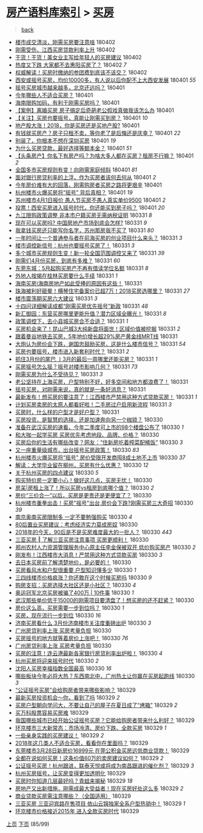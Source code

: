 [房产语料库索引](../../README.md)  > [买房](买房.md)
====
> [back](../README.md)

- [楼市成交清淡，刚需买房要注意啥](http://jkwz.applinzi.com/ittc/7087312063326323729.html#%E6%A5%BC%E5%B8%82%E6%88%90%E4%BA%A4%E6%B8%85%E6%B7%A1%EF%BC%8C%E5%88%9A%E9%9C%80%E4%B9%B0%E6%88%BF%E8%A6%81%E6%B3%A8%E6%84%8F%E5%95%A5) 180402  
- [刚需受伤，江西买房贷款利率上升](http://jkwz.applinzi.com/ittc/7087304652658050058.html#%E5%88%9A%E9%9C%80%E5%8F%97%E4%BC%A4%EF%BC%8C%E6%B1%9F%E8%A5%BF%E4%B9%B0%E6%88%BF%E8%B4%B7%E6%AC%BE%E5%88%A9%E7%8E%87%E4%B8%8A%E5%8D%87) 180402  
- [干货！干货！美女业主写给年轻人的买房建议](http://jkwz.applinzi.com/ittc/7087300442365363210.html#%E5%B9%B2%E8%B4%A7%EF%BC%81%E5%B9%B2%E8%B4%A7%EF%BC%81%E7%BE%8E%E5%A5%B3%E4%B8%9A%E4%B8%BB%E5%86%99%E7%BB%99%E5%B9%B4%E8%BD%BB%E4%BA%BA%E7%9A%84%E4%B9%B0%E6%88%BF%E5%BB%BA%E8%AE%AE) 180402  
- [热度又下跌 大家都不去惠阳买房了？](http://jkwz.applinzi.com/ittc/7087277488961225738.html#%E7%83%AD%E5%BA%A6%E5%8F%88%E4%B8%8B%E8%B7%8C+%E5%A4%A7%E5%AE%B6%E9%83%BD%E4%B8%8D%E5%8E%BB%E6%83%A0%E9%98%B3%E4%B9%B0%E6%88%BF%E4%BA%86%EF%BC%9F) 180402 *7* 
- [权威解读！买房时缴纳的参团费到底该不该交？](http://jkwz.applinzi.com/ittc/7087203778975761419.html#%E6%9D%83%E5%A8%81%E8%A7%A3%E8%AF%BB%EF%BC%81%E4%B9%B0%E6%88%BF%E6%97%B6%E7%BC%B4%E7%BA%B3%E7%9A%84%E5%8F%82%E5%9B%A2%E8%B4%B9%E5%88%B0%E5%BA%95%E8%AF%A5%E4%B8%8D%E8%AF%A5%E4%BA%A4%EF%BC%9F) 180402  
- [西安或摇号买房，均价10000多，有人说以后你配不上大西安发展](http://jkwz.applinzi.com/ittc/7087160601073943568.html#%E8%A5%BF%E5%AE%89%E6%88%96%E6%91%87%E5%8F%B7%E4%B9%B0%E6%88%BF%EF%BC%8C%E5%9D%87%E4%BB%B710000%E5%A4%9A%EF%BC%8C%E6%9C%89%E4%BA%BA%E8%AF%B4%E4%BB%A5%E5%90%8E%E4%BD%A0%E9%85%8D%E4%B8%8D%E4%B8%8A%E5%A4%A7%E8%A5%BF%E5%AE%89%E5%8F%91%E5%B1%95) 180401 *55* 
- [摇号买房城市越来越多，北京还远吗？](http://jkwz.applinzi.com/ittc/7087146134919447559.html#%E6%91%87%E5%8F%B7%E4%B9%B0%E6%88%BF%E5%9F%8E%E5%B8%82%E8%B6%8A%E6%9D%A5%E8%B6%8A%E5%A4%9A%EF%BC%8C%E5%8C%97%E4%BA%AC%E8%BF%98%E8%BF%9C%E5%90%97%EF%BC%9F) 180401  
- [今年哪些人不适合买房？](http://jkwz.applinzi.com/ittc/7087109719137453073.html#%E4%BB%8A%E5%B9%B4%E5%93%AA%E4%BA%9B%E4%BA%BA%E4%B8%8D%E9%80%82%E5%90%88%E4%B9%B0%E6%88%BF%EF%BC%9F) 180401  
- [海南限购加码，有利于刚需买房吗？](http://jkwz.applinzi.com/ittc/7087054880135185418.html#%E6%B5%B7%E5%8D%97%E9%99%90%E8%B4%AD%E5%8A%A0%E7%A0%81%EF%BC%8C%E6%9C%89%E5%88%A9%E4%BA%8E%E5%88%9A%E9%9C%80%E4%B9%B0%E6%88%BF%E5%90%97%EF%BC%9F) 180401  
- [【案例】离婚买房 房子搞定后奇葩老公假戏真做我该怎么办](http://jkwz.applinzi.com/ittc/7087088783340340235.html#%E3%80%90%E6%A1%88%E4%BE%8B%E3%80%91%E7%A6%BB%E5%A9%9A%E4%B9%B0%E6%88%BF+%E6%88%BF%E5%AD%90%E6%90%9E%E5%AE%9A%E5%90%8E%E5%A5%87%E8%91%A9%E8%80%81%E5%85%AC%E5%81%87%E6%88%8F%E7%9C%9F%E5%81%9A%E6%88%91%E8%AF%A5%E6%80%8E%E4%B9%88%E5%8A%9E) 180401  
- [【关注】买房也要摇号，真能让刚需买到房？](http://jkwz.applinzi.com/ittc/7087088599109731339.html#%E3%80%90%E5%85%B3%E6%B3%A8%E3%80%91%E4%B9%B0%E6%88%BF%E4%B9%9F%E8%A6%81%E6%91%87%E5%8F%B7%EF%BC%8C%E7%9C%9F%E8%83%BD%E8%AE%A9%E5%88%9A%E9%9C%80%E4%B9%B0%E5%88%B0%E6%88%BF%EF%BC%9F) 180401 *10* 
- [地产股大涨！2018，你是买房还是买地产股?](http://jkwz.applinzi.com/ittc/7087067886252459025.html#%E5%9C%B0%E4%BA%A7%E8%82%A1%E5%A4%A7%E6%B6%A8%EF%BC%812018%EF%BC%8C%E4%BD%A0%E6%98%AF%E4%B9%B0%E6%88%BF%E8%BF%98%E6%98%AF%E4%B9%B0%E5%9C%B0%E4%BA%A7%E8%82%A1%3F) 180401  
- [有钱就买房产？房子只租不卖，等你老了是后悔还是庆幸？](http://jkwz.applinzi.com/ittc/7087060154929644551.html#%E6%9C%89%E9%92%B1%E5%B0%B1%E4%B9%B0%E6%88%BF%E4%BA%A7%EF%BC%9F%E6%88%BF%E5%AD%90%E5%8F%AA%E7%A7%9F%E4%B8%8D%E5%8D%96%EF%BC%8C%E7%AD%89%E4%BD%A0%E8%80%81%E4%BA%86%E6%98%AF%E5%90%8E%E6%82%94%E8%BF%98%E6%98%AF%E5%BA%86%E5%B9%B8%EF%BC%9F) 180401 *22* 
- [别装了，你根本不想在深圳买房](http://jkwz.applinzi.com/ittc/7087039205983388688.html#%E5%88%AB%E8%A3%85%E4%BA%86%EF%BC%8C%E4%BD%A0%E6%A0%B9%E6%9C%AC%E4%B8%8D%E6%83%B3%E5%9C%A8%E6%B7%B1%E5%9C%B3%E4%B9%B0%E6%88%BF) 180401 *19* 
- [为什么买房贷款，最好选择等额本金？](http://jkwz.applinzi.com/ittc/7086787135917261830.html#%E4%B8%BA%E4%BB%80%E4%B9%88%E4%B9%B0%E6%88%BF%E8%B4%B7%E6%AC%BE%EF%BC%8C%E6%9C%80%E5%A5%BD%E9%80%89%E6%8B%A9%E7%AD%89%E9%A2%9D%E6%9C%AC%E9%87%91%EF%BC%9F) 180401 *51* 
- [【头条房产】你名下有房产吗？为啥大多人都在买房？租房不行嘛？](http://jkwz.applinzi.com/ittc/7086970445444416518.html#%E3%80%90%E5%A4%B4%E6%9D%A1%E6%88%BF%E4%BA%A7%E3%80%91%E4%BD%A0%E5%90%8D%E4%B8%8B%E6%9C%89%E6%88%BF%E4%BA%A7%E5%90%97%EF%BC%9F%E4%B8%BA%E5%95%A5%E5%A4%A7%E5%A4%9A%E4%BA%BA%E9%83%BD%E5%9C%A8%E4%B9%B0%E6%88%BF%EF%BC%9F%E7%A7%9F%E6%88%BF%E4%B8%8D%E8%A1%8C%E5%98%9B%EF%BC%9F) 180401 *2* 
- [全国多市买房规则有变！向刚需家庭倾斜](http://jkwz.applinzi.com/ittc/7086936220716499984.html#%E5%85%A8%E5%9B%BD%E5%A4%9A%E5%B8%82%E4%B9%B0%E6%88%BF%E8%A7%84%E5%88%99%E6%9C%89%E5%8F%98%EF%BC%81%E5%90%91%E5%88%9A%E9%9C%80%E5%AE%B6%E5%BA%AD%E5%80%BE%E6%96%9C) 180401 *81* 
- [面对银行房贷利率的上浮，作为买房者该何去何从](http://jkwz.applinzi.com/ittc/7086772400706552843.html#%E9%9D%A2%E5%AF%B9%E9%93%B6%E8%A1%8C%E6%88%BF%E8%B4%B7%E5%88%A9%E7%8E%87%E7%9A%84%E4%B8%8A%E6%B5%AE%EF%BC%8C%E4%BD%9C%E4%B8%BA%E4%B9%B0%E6%88%BF%E8%80%85%E8%AF%A5%E4%BD%95%E5%8E%BB%E4%BD%95%E4%BB%8E) 180401 *2* 
- [今年房价难有大的回落，刚需购房者买房之路将更艰辛](http://jkwz.applinzi.com/ittc/7086743975748961286.html#%E4%BB%8A%E5%B9%B4%E6%88%BF%E4%BB%B7%E9%9A%BE%E6%9C%89%E5%A4%A7%E7%9A%84%E5%9B%9E%E8%90%BD%EF%BC%8C%E5%88%9A%E9%9C%80%E8%B4%AD%E6%88%BF%E8%80%85%E4%B9%B0%E6%88%BF%E4%B9%8B%E8%B7%AF%E5%B0%86%E6%9B%B4%E8%89%B0%E8%BE%9B) 180401  
- [杭州楼市火爆买房将“摇号” 背后真相？](http://jkwz.applinzi.com/ittc/7086901410996421648.html#%E6%9D%AD%E5%B7%9E%E6%A5%BC%E5%B8%82%E7%81%AB%E7%88%86%E4%B9%B0%E6%88%BF%E5%B0%86%E2%80%9C%E6%91%87%E5%8F%B7%E2%80%9D+%E8%83%8C%E5%90%8E%E7%9C%9F%E7%9B%B8%EF%BC%9F) 180401 *19* 
- [苏州楼市4月1日报价 愚人节买房不愚人真实单价9500](http://jkwz.applinzi.com/ittc/7086900732739716112.html#%E8%8B%8F%E5%B7%9E%E6%A5%BC%E5%B8%824%E6%9C%881%E6%97%A5%E6%8A%A5%E4%BB%B7+%E6%84%9A%E4%BA%BA%E8%8A%82%E4%B9%B0%E6%88%BF%E4%B8%8D%E6%84%9A%E4%BA%BA%E7%9C%9F%E5%AE%9E%E5%8D%95%E4%BB%B79500) 180401 *2* 
- [投票！西安买房进入摇号时代，你还能买到房子吗？](http://jkwz.applinzi.com/ittc/7086813674809590800.html#%E6%8A%95%E7%A5%A8%EF%BC%81%E8%A5%BF%E5%AE%89%E4%B9%B0%E6%88%BF%E8%BF%9B%E5%85%A5%E6%91%87%E5%8F%B7%E6%97%B6%E4%BB%A3%EF%BC%8C%E4%BD%A0%E8%BF%98%E8%83%BD%E4%B9%B0%E5%88%B0%E6%88%BF%E5%AD%90%E5%90%97%EF%BC%9F) 180401 *20* 
- [九江限购政策调整 非本市户籍买房无需纳税证明](http://jkwz.applinzi.com/ittc/7086777206749791238.html#%E4%B9%9D%E6%B1%9F%E9%99%90%E8%B4%AD%E6%94%BF%E7%AD%96%E8%B0%83%E6%95%B4+%E9%9D%9E%E6%9C%AC%E5%B8%82%E6%88%B7%E7%B1%8D%E4%B9%B0%E6%88%BF%E6%97%A0%E9%9C%80%E7%BA%B3%E7%A8%8E%E8%AF%81%E6%98%8E) 180331 *8* 
- [现在可以买房吗? 中国房地产市场到底会怎样?](http://jkwz.applinzi.com/ittc/7086748365092291590.html#%E7%8E%B0%E5%9C%A8%E5%8F%AF%E4%BB%A5%E4%B9%B0%E6%88%BF%E5%90%97%3F+%E4%B8%AD%E5%9B%BD%E6%88%BF%E5%9C%B0%E4%BA%A7%E5%B8%82%E5%9C%BA%E5%88%B0%E5%BA%95%E4%BC%9A%E6%80%8E%E6%A0%B7%3F) 180331 *9* 
- [我拿钱买房还只能写你名字，苏州那房我不买了](http://jkwz.applinzi.com/ittc/7086746913640809478.html#%E6%88%91%E6%8B%BF%E9%92%B1%E4%B9%B0%E6%88%BF%E8%BF%98%E5%8F%AA%E8%83%BD%E5%86%99%E4%BD%A0%E5%90%8D%E5%AD%97%EF%BC%8C%E8%8B%8F%E5%B7%9E%E9%82%A3%E6%88%BF%E6%88%91%E4%B8%8D%E4%B9%B0%E4%BA%86) 180331 *80* 
- [一年时间让一个普通参与者在前海买房的创业项目什么来头？](http://jkwz.applinzi.com/ittc/7086736164595958794.html#%E4%B8%80%E5%B9%B4%E6%97%B6%E9%97%B4%E8%AE%A9%E4%B8%80%E4%B8%AA%E6%99%AE%E9%80%9A%E5%8F%82%E4%B8%8E%E8%80%85%E5%9C%A8%E5%89%8D%E6%B5%B7%E4%B9%B0%E6%88%BF%E7%9A%84%E5%88%9B%E4%B8%9A%E9%A1%B9%E7%9B%AE%E4%BB%80%E4%B9%88%E6%9D%A5%E5%A4%B4%EF%BC%9F) 180331 *3* 
- [楼市调控新信号：杭州也要摇号买房了！](http://jkwz.applinzi.com/ittc/7086702404395615243.html#%E6%A5%BC%E5%B8%82%E8%B0%83%E6%8E%A7%E6%96%B0%E4%BF%A1%E5%8F%B7%EF%BC%9A%E6%9D%AD%E5%B7%9E%E4%B9%9F%E8%A6%81%E6%91%87%E5%8F%B7%E4%B9%B0%E6%88%BF%E4%BA%86%EF%BC%81) 180331 *3* 
- [多个城市买房规则生变！新一轮全国范围调控又来了](http://jkwz.applinzi.com/ittc/7086687971078308874.html#%E5%A4%9A%E4%B8%AA%E5%9F%8E%E5%B8%82%E4%B9%B0%E6%88%BF%E8%A7%84%E5%88%99%E7%94%9F%E5%8F%98%EF%BC%81%E6%96%B0%E4%B8%80%E8%BD%AE%E5%85%A8%E5%9B%BD%E8%8C%83%E5%9B%B4%E8%B0%83%E6%8E%A7%E5%8F%88%E6%9D%A5%E4%BA%86) 180331 *39* 
- [刚需们4月份买房，到底有多难？](http://jkwz.applinzi.com/ittc/7086683786119218183.html#%E5%88%9A%E9%9C%80%E4%BB%AC4%E6%9C%88%E4%BB%BD%E4%B9%B0%E6%88%BF%EF%BC%8C%E5%88%B0%E5%BA%95%E6%9C%89%E5%A4%9A%E9%9A%BE%EF%BC%9F) 180331 *60* 
- [东莞东城：5月起购买房产不再有借读学位名额](http://jkwz.applinzi.com/ittc/7086679103484986375.html#%E4%B8%9C%E8%8E%9E%E4%B8%9C%E5%9F%8E%EF%BC%9A5%E6%9C%88%E8%B5%B7%E8%B4%AD%E4%B9%B0%E6%88%BF%E4%BA%A7%E4%B8%8D%E5%86%8D%E6%9C%89%E5%80%9F%E8%AF%BB%E5%AD%A6%E4%BD%8D%E5%90%8D%E9%A2%9D) 180331 *8* 
- [外地人按揭在桂林买房要什么手续](http://jkwz.applinzi.com/ittc/7086677389432325127.html#%E5%A4%96%E5%9C%B0%E4%BA%BA%E6%8C%89%E6%8F%AD%E5%9C%A8%E6%A1%82%E6%9E%97%E4%B9%B0%E6%88%BF%E8%A6%81%E4%BB%80%E4%B9%88%E6%89%8B%E7%BB%AD) 180331 *1* 
- [海南买房ǀ海南房地产如此受捧的原因有这些！](http://jkwz.applinzi.com/ittc/7086671173918393360.html#%E6%B5%B7%E5%8D%97%E4%B9%B0%E6%88%BF%C7%80%E6%B5%B7%E5%8D%97%E6%88%BF%E5%9C%B0%E4%BA%A7%E5%A6%82%E6%AD%A4%E5%8F%97%E6%8D%A7%E7%9A%84%E5%8E%9F%E5%9B%A0%E6%9C%89%E8%BF%99%E4%BA%9B%EF%BC%81) 180331  
- [珠海被利好砸晕！横琴住宅备案价已超7万！2018买房选哪里？](http://jkwz.applinzi.com/ittc/7086669715080741905.html#%E7%8F%A0%E6%B5%B7%E8%A2%AB%E5%88%A9%E5%A5%BD%E7%A0%B8%E6%99%95%EF%BC%81%E6%A8%AA%E7%90%B4%E4%BD%8F%E5%AE%85%E5%A4%87%E6%A1%88%E4%BB%B7%E5%B7%B2%E8%B6%857%E4%B8%87%EF%BC%812018%E4%B9%B0%E6%88%BF%E9%80%89%E5%93%AA%E9%87%8C%EF%BC%9F) 180331 *27* 
- [楼市震荡期买房六大建议](http://jkwz.applinzi.com/ittc/7086663691795956742.html#%E6%A5%BC%E5%B8%82%E9%9C%87%E8%8D%A1%E6%9C%9F%E4%B9%B0%E6%88%BF%E5%85%AD%E5%A4%A7%E5%BB%BA%E8%AE%AE) 180331 *3* 
- [十四问详细解读成都“刚需买房优先摇号”新政](http://jkwz.applinzi.com/ittc/7086654995388957707.html#%E5%8D%81%E5%9B%9B%E9%97%AE%E8%AF%A6%E7%BB%86%E8%A7%A3%E8%AF%BB%E6%88%90%E9%83%BD%E2%80%9C%E5%88%9A%E9%9C%80%E4%B9%B0%E6%88%BF%E4%BC%98%E5%85%88%E6%91%87%E5%8F%B7%E2%80%9D%E6%96%B0%E6%94%BF) 180331 *48* 
- [新汇御园：东营买房哪里更能升值？潜力区域全曝光！](http://jkwz.applinzi.com/ittc/7086654114526397456.html#%E6%96%B0%E6%B1%87%E5%BE%A1%E5%9B%AD%EF%BC%9A%E4%B8%9C%E8%90%A5%E4%B9%B0%E6%88%BF%E5%93%AA%E9%87%8C%E6%9B%B4%E8%83%BD%E5%8D%87%E5%80%BC%EF%BC%9F%E6%BD%9C%E5%8A%9B%E5%8C%BA%E5%9F%9F%E5%85%A8%E6%9B%9D%E5%85%89%EF%BC%81) 180331 *8* 
- [政策调控下，去小县城买房合不合适？](http://jkwz.applinzi.com/ittc/7086634650640581649.html#%E6%94%BF%E7%AD%96%E8%B0%83%E6%8E%A7%E4%B8%8B%EF%BC%8C%E5%8E%BB%E5%B0%8F%E5%8E%BF%E5%9F%8E%E4%B9%B0%E6%88%BF%E5%90%88%E4%B8%8D%E5%90%88%E9%80%82%EF%BC%9F) 180331 *1* 
- [买房机会来了！昆山巴城3大纯新盘将面世！区域价值被挖掘](http://jkwz.applinzi.com/ittc/7086630334634656784.html#%E4%B9%B0%E6%88%BF%E6%9C%BA%E4%BC%9A%E6%9D%A5%E4%BA%86%EF%BC%81%E6%98%86%E5%B1%B1%E5%B7%B4%E5%9F%8E3%E5%A4%A7%E7%BA%AF%E6%96%B0%E7%9B%98%E5%B0%86%E9%9D%A2%E4%B8%96%EF%BC%81%E5%8C%BA%E5%9F%9F%E4%BB%B7%E5%80%BC%E8%A2%AB%E6%8C%96%E6%8E%98) 180331 *2* 
- [跟着曼谷地铁去买房，5年地价增长超29%房产黄金线MRT线](http://jkwz.applinzi.com/ittc/7086599560522892305.html#%E8%B7%9F%E7%9D%80%E6%9B%BC%E8%B0%B7%E5%9C%B0%E9%93%81%E5%8E%BB%E4%B9%B0%E6%88%BF%EF%BC%8C5%E5%B9%B4%E5%9C%B0%E4%BB%B7%E5%A2%9E%E9%95%BF%E8%B6%8529%25%E6%88%BF%E4%BA%A7%E9%BB%84%E9%87%91%E7%BA%BFMRT%E7%BA%BF) 180331  
- [大炮认为房价会下跌，谢国忠鼓励买房，这是什么楼市信号？](http://jkwz.applinzi.com/ittc/7086393025142195210.html#%E5%A4%A7%E7%82%AE%E8%AE%A4%E4%B8%BA%E6%88%BF%E4%BB%B7%E4%BC%9A%E4%B8%8B%E8%B7%8C%EF%BC%8C%E8%B0%A2%E5%9B%BD%E5%BF%A0%E9%BC%93%E5%8A%B1%E4%B9%B0%E6%88%BF%EF%BC%8C%E8%BF%99%E6%98%AF%E4%BB%80%E4%B9%88%E6%A5%BC%E5%B8%82%E4%BF%A1%E5%8F%B7%EF%BC%9F) 180331 *54* 
- [买房也要摇号，楼市进入新套利时代？](http://jkwz.applinzi.com/ittc/7086584214051095559.html#%E4%B9%B0%E6%88%BF%E4%B9%9F%E8%A6%81%E6%91%87%E5%8F%B7%EF%BC%8C%E6%A5%BC%E5%B8%82%E8%BF%9B%E5%85%A5%E6%96%B0%E5%A5%97%E5%88%A9%E6%97%B6%E4%BB%A3%EF%BC%9F) 180331 *2* 
- [抓住3月份的尾巴 丨3月的最后一周哪里还能买房？](http://jkwz.applinzi.com/ittc/7086583529901392913.html#%E6%8A%93%E4%BD%8F3%E6%9C%88%E4%BB%BD%E7%9A%84%E5%B0%BE%E5%B7%B4+%E4%B8%A83%E6%9C%88%E7%9A%84%E6%9C%80%E5%90%8E%E4%B8%80%E5%91%A8%E5%93%AA%E9%87%8C%E8%BF%98%E8%83%BD%E4%B9%B0%E6%88%BF%EF%BC%9F) 180331 *1* 
- [买房摇号怎么摇？摇号对楼市影响几何？](http://jkwz.applinzi.com/ittc/7086569143799383056.html#%E4%B9%B0%E6%88%BF%E6%91%87%E5%8F%B7%E6%80%8E%E4%B9%88%E6%91%87%EF%BC%9F%E6%91%87%E5%8F%B7%E5%AF%B9%E6%A5%BC%E5%B8%82%E5%BD%B1%E5%93%8D%E5%87%A0%E4%BD%95%EF%BC%9F) 180331 *73* 
- [刚需买房为什么不受待见？](http://jkwz.applinzi.com/ittc/7086562020881335307.html#%E5%88%9A%E9%9C%80%E4%B9%B0%E6%88%BF%E4%B8%BA%E4%BB%80%E4%B9%88%E4%B8%8D%E5%8F%97%E5%BE%85%E8%A7%81%EF%BC%9F) 180331 *3* 
- [老公坚持在上海买房，户型特别不好，好多空间和地方都浪费了！](http://jkwz.applinzi.com/ittc/7086553565692953606.html#%E8%80%81%E5%85%AC%E5%9D%9A%E6%8C%81%E5%9C%A8%E4%B8%8A%E6%B5%B7%E4%B9%B0%E6%88%BF%EF%BC%8C%E6%88%B7%E5%9E%8B%E7%89%B9%E5%88%AB%E4%B8%8D%E5%A5%BD%EF%BC%8C%E5%A5%BD%E5%A4%9A%E7%A9%BA%E9%97%B4%E5%92%8C%E5%9C%B0%E6%96%B9%E9%83%BD%E6%B5%AA%E8%B4%B9%E4%BA%86%EF%BC%81) 180331  
- [摇号买房，对刚需来说，真的就是一条好消息？](http://jkwz.applinzi.com/ittc/7086181866732520458.html#%E6%91%87%E5%8F%B7%E4%B9%B0%E6%88%BF%EF%BC%8C%E5%AF%B9%E5%88%9A%E9%9C%80%E6%9D%A5%E8%AF%B4%EF%BC%8C%E7%9C%9F%E7%9A%84%E5%B0%B1%E6%98%AF%E4%B8%80%E6%9D%A1%E5%A5%BD%E6%B6%88%E6%81%AF%EF%BC%9F) 180331  
- [最新发布！想买房的要注意了！江西楼市严禁用这种方式贷款买房！](http://jkwz.applinzi.com/ittc/7086449897706619914.html#%E6%9C%80%E6%96%B0%E5%8F%91%E5%B8%83%EF%BC%81%E6%83%B3%E4%B9%B0%E6%88%BF%E7%9A%84%E8%A6%81%E6%B3%A8%E6%84%8F%E4%BA%86%EF%BC%81%E6%B1%9F%E8%A5%BF%E6%A5%BC%E5%B8%82%E4%B8%A5%E7%A6%81%E7%94%A8%E8%BF%99%E7%A7%8D%E6%96%B9%E5%BC%8F%E8%B4%B7%E6%AC%BE%E4%B9%B0%E6%88%BF%EF%BC%81) 180331 *1* 
- [计划买房卖房的太原人都看好啦！二手房过户启用新流程](http://jkwz.applinzi.com/ittc/7086444356578051079.html#%E8%AE%A1%E5%88%92%E4%B9%B0%E6%88%BF%E5%8D%96%E6%88%BF%E7%9A%84%E5%A4%AA%E5%8E%9F%E4%BA%BA%E9%83%BD%E7%9C%8B%E5%A5%BD%E5%95%A6%EF%BC%81%E4%BA%8C%E6%89%8B%E6%88%BF%E8%BF%87%E6%88%B7%E5%90%AF%E7%94%A8%E6%96%B0%E6%B5%81%E7%A8%8B) 180331 *3* 
- [买房时，什么样的户型才是好户型？](http://jkwz.applinzi.com/ittc/7086419026236670983.html#%E4%B9%B0%E6%88%BF%E6%97%B6%EF%BC%8C%E4%BB%80%E4%B9%88%E6%A0%B7%E7%9A%84%E6%88%B7%E5%9E%8B%E6%89%8D%E6%98%AF%E5%A5%BD%E6%88%B7%E5%9E%8B%EF%BC%9F) 180331  
- [买房投资，是智慧的选择，还是加速奔向另一个枷锁？](http://jkwz.applinzi.com/ittc/7086415693040059402.html#%E4%B9%B0%E6%88%BF%E6%8A%95%E8%B5%84%EF%BC%8C%E6%98%AF%E6%99%BA%E6%85%A7%E7%9A%84%E9%80%89%E6%8B%A9%EF%BC%8C%E8%BF%98%E6%98%AF%E5%8A%A0%E9%80%9F%E5%A5%94%E5%90%91%E5%8F%A6%E4%B8%80%E4%B8%AA%E6%9E%B7%E9%94%81%EF%BC%9F) 180330  
- [准备在武汉买房的速看，今年二季度可上市的98个楼盘公布了](http://jkwz.applinzi.com/ittc/7086383193446155281.html#%E5%87%86%E5%A4%87%E5%9C%A8%E6%AD%A6%E6%B1%89%E4%B9%B0%E6%88%BF%E7%9A%84%E9%80%9F%E7%9C%8B%EF%BC%8C%E4%BB%8A%E5%B9%B4%E4%BA%8C%E5%AD%A3%E5%BA%A6%E5%8F%AF%E4%B8%8A%E5%B8%82%E7%9A%8498%E4%B8%AA%E6%A5%BC%E7%9B%98%E5%85%AC%E5%B8%83%E4%BA%86) 180330 *1* 
- [和大咖一起学买房 买房优先考虑地段、品牌、价格？](http://jkwz.applinzi.com/ittc/7086367655324025873.html#%E5%92%8C%E5%A4%A7%E5%92%96%E4%B8%80%E8%B5%B7%E5%AD%A6%E4%B9%B0%E6%88%BF+%E4%B9%B0%E6%88%BF%E4%BC%98%E5%85%88%E8%80%83%E8%99%91%E5%9C%B0%E6%AE%B5%E3%80%81%E5%93%81%E7%89%8C%E3%80%81%E4%BB%B7%E6%A0%BC%EF%BC%9F) 180330  
- [买房后你的生活有哪些改变？网友：“住新房吃着榨菜配稀饭”](http://jkwz.applinzi.com/ittc/7086236831027037191.html#%E4%B9%B0%E6%88%BF%E5%90%8E%E4%BD%A0%E7%9A%84%E7%94%9F%E6%B4%BB%E6%9C%89%E5%93%AA%E4%BA%9B%E6%94%B9%E5%8F%98%EF%BC%9F%E7%BD%91%E5%8F%8B%EF%BC%9A%E2%80%9C%E4%BD%8F%E6%96%B0%E6%88%BF%E5%90%83%E7%9D%80%E6%A6%A8%E8%8F%9C%E9%85%8D%E7%A8%80%E9%A5%AD%E2%80%9D) 180330 *3* 
- [又一座重量级城市，出台摇号买房政策！](http://jkwz.applinzi.com/ittc/7086350358622503952.html#%E5%8F%88%E4%B8%80%E5%BA%A7%E9%87%8D%E9%87%8F%E7%BA%A7%E5%9F%8E%E5%B8%82%EF%BC%8C%E5%87%BA%E5%8F%B0%E6%91%87%E5%8F%B7%E4%B9%B0%E6%88%BF%E6%94%BF%E7%AD%96%EF%BC%81) 180330 *83* 
- [杭州楼市火爆买房将“摇号” 房价受限开发商囤8成土地不上市](http://jkwz.applinzi.com/ittc/7086345370097681415.html#%E6%9D%AD%E5%B7%9E%E6%A5%BC%E5%B8%82%E7%81%AB%E7%88%86%E4%B9%B0%E6%88%BF%E5%B0%86%E2%80%9C%E6%91%87%E5%8F%B7%E2%80%9D+%E6%88%BF%E4%BB%B7%E5%8F%97%E9%99%90%E5%BC%80%E5%8F%91%E5%95%86%E5%9B%A48%E6%88%90%E5%9C%9F%E5%9C%B0%E4%B8%8D%E4%B8%8A%E5%B8%82) 180330 *37* 
- [解读：大学毕业留在柳州，买房有什么优惠？](http://jkwz.applinzi.com/ittc/7086344835240035344.html#%E8%A7%A3%E8%AF%BB%EF%BC%9A%E5%A4%A7%E5%AD%A6%E6%AF%95%E4%B8%9A%E7%95%99%E5%9C%A8%E6%9F%B3%E5%B7%9E%EF%BC%8C%E4%B9%B0%E6%88%BF%E6%9C%89%E4%BB%80%E4%B9%88%E4%BC%98%E6%83%A0%EF%BC%9F) 180330 *12* 
- [关于杭州买房的四点建议](http://jkwz.applinzi.com/ittc/7086343689997911050.html#%E5%85%B3%E4%BA%8E%E6%9D%AD%E5%B7%9E%E4%B9%B0%E6%88%BF%E7%9A%84%E5%9B%9B%E7%82%B9%E5%BB%BA%E8%AE%AE) 180330 *5* 
- [购买特价房一定要小心！做好这几点，买房无忧！](http://jkwz.applinzi.com/ittc/7086332498336547846.html#%E8%B4%AD%E4%B9%B0%E7%89%B9%E4%BB%B7%E6%88%BF%E4%B8%80%E5%AE%9A%E8%A6%81%E5%B0%8F%E5%BF%83%EF%BC%81%E5%81%9A%E5%A5%BD%E8%BF%99%E5%87%A0%E7%82%B9%EF%BC%8C%E4%B9%B0%E6%88%BF%E6%97%A0%E5%BF%A7%EF%BC%81) 180330  
- [房呆|房租上涨了！所以买房vs租房到底哪个值？](http://jkwz.applinzi.com/ittc/7086316412954215435.html#%E6%88%BF%E5%91%86%7C%E6%88%BF%E7%A7%9F%E4%B8%8A%E6%B6%A8%E4%BA%86%EF%BC%81%E6%89%80%E4%BB%A5%E4%B9%B0%E6%88%BFvs%E7%A7%9F%E6%88%BF%E5%88%B0%E5%BA%95%E5%93%AA%E4%B8%AA%E5%80%BC%EF%BC%9F) 180330 *2* 
- [房价“三价合一”以后，买房是更贵还是更便宜了？](http://jkwz.applinzi.com/ittc/7086313774380483600.html#%E6%88%BF%E4%BB%B7%E2%80%9C%E4%B8%89%E4%BB%B7%E5%90%88%E4%B8%80%E2%80%9D%E4%BB%A5%E5%90%8E%EF%BC%8C%E4%B9%B0%E6%88%BF%E6%98%AF%E6%9B%B4%E8%B4%B5%E8%BF%98%E6%98%AF%E6%9B%B4%E4%BE%BF%E5%AE%9C%E4%BA%86%EF%BC%9F) 180330  
- [杭州楼市重拳出击！买房&quot;摇号&quot;出台,房价会下跌?刚需买房三大奇招](http://jkwz.applinzi.com/ittc/7086301807410414602.html#%E6%9D%AD%E5%B7%9E%E6%A5%BC%E5%B8%82%E9%87%8D%E6%8B%B3%E5%87%BA%E5%87%BB%EF%BC%81%E4%B9%B0%E6%88%BF%26quot%3B%E6%91%87%E5%8F%B7%26quot%3B%E5%87%BA%E5%8F%B0%2C%E6%88%BF%E4%BB%B7%E4%BC%9A%E4%B8%8B%E8%B7%8C%3F%E5%88%9A%E9%9C%80%E4%B9%B0%E6%88%BF%E4%B8%89%E5%A4%A7%E5%A5%87%E6%8B%9B) 180330 *39* 
- [南京奥南买房限制多 一定不要勉强购买](http://jkwz.applinzi.com/ittc/7086290257484186635.html#%E5%8D%97%E4%BA%AC%E5%A5%A5%E5%8D%97%E4%B9%B0%E6%88%BF%E9%99%90%E5%88%B6%E5%A4%9A+%E4%B8%80%E5%AE%9A%E4%B8%8D%E8%A6%81%E5%8B%89%E5%BC%BA%E8%B4%AD%E4%B9%B0) 180330 *4* 
- [80后置业买房建议：考虑经济实力莫成房奴](http://jkwz.applinzi.com/ittc/7086283571050578950.html#80%E5%90%8E%E7%BD%AE%E4%B8%9A%E4%B9%B0%E6%88%BF%E5%BB%BA%E8%AE%AE%EF%BC%9A%E8%80%83%E8%99%91%E7%BB%8F%E6%B5%8E%E5%AE%9E%E5%8A%9B%E8%8E%AB%E6%88%90%E6%88%BF%E5%A5%B4) 180330  
- [2018年的今天，90后是不是买房难度最大的一批人？](http://jkwz.applinzi.com/ittc/7086282921914926090.html#2018%E5%B9%B4%E7%9A%84%E4%BB%8A%E5%A4%A9%EF%BC%8C90%E5%90%8E%E6%98%AF%E4%B8%8D%E6%98%AF%E4%B9%B0%E6%88%BF%E9%9A%BE%E5%BA%A6%E6%9C%80%E5%A4%A7%E7%9A%84%E4%B8%80%E6%89%B9%E4%BA%BA%EF%BC%9F) 180330 *443* 
- [三亚买房 ‖ 了解三亚买房注意事项 买房更顺利！](http://jkwz.applinzi.com/ittc/7086280771386213392.html#%E4%B8%89%E4%BA%9A%E4%B9%B0%E6%88%BF+%E2%80%96+%E4%BA%86%E8%A7%A3%E4%B8%89%E4%BA%9A%E4%B9%B0%E6%88%BF%E6%B3%A8%E6%84%8F%E4%BA%8B%E9%A1%B9+%E4%B9%B0%E6%88%BF%E6%9B%B4%E9%A1%BA%E5%88%A9%EF%BC%81) 180330  
- [郑州农村人力资源管理服务中心原主任李金保被双开 低价购买房产](http://jkwz.applinzi.com/ittc/7086278243898622993.html#%E9%83%91%E5%B7%9E%E5%86%9C%E6%9D%91%E4%BA%BA%E5%8A%9B%E8%B5%84%E6%BA%90%E7%AE%A1%E7%90%86%E6%9C%8D%E5%8A%A1%E4%B8%AD%E5%BF%83%E5%8E%9F%E4%B8%BB%E4%BB%BB%E6%9D%8E%E9%87%91%E4%BF%9D%E8%A2%AB%E5%8F%8C%E5%BC%80+%E4%BD%8E%E4%BB%B7%E8%B4%AD%E4%B9%B0%E6%88%BF%E4%BA%A7) 180330 *2* 
- [刚发布！江西楼市大消息！严禁用这种方式贷款买房](http://jkwz.applinzi.com/ittc/7086252351000413191.html#%E5%88%9A%E5%8F%91%E5%B8%83%EF%BC%81%E6%B1%9F%E8%A5%BF%E6%A5%BC%E5%B8%82%E5%A4%A7%E6%B6%88%E6%81%AF%EF%BC%81%E4%B8%A5%E7%A6%81%E7%94%A8%E8%BF%99%E7%A7%8D%E6%96%B9%E5%BC%8F%E8%B4%B7%E6%AC%BE%E4%B9%B0%E6%88%BF) 180330 *3* 
- [去日本买房前了解清楚地价，是必要的！](http://jkwz.applinzi.com/ittc/7086228973615055879.html#%E5%8E%BB%E6%97%A5%E6%9C%AC%E4%B9%B0%E6%88%BF%E5%89%8D%E4%BA%86%E8%A7%A3%E6%B8%85%E6%A5%9A%E5%9C%B0%E4%BB%B7%EF%BC%8C%E6%98%AF%E5%BF%85%E8%A6%81%E7%9A%84%EF%BC%81) 180330  
- [买房看风水和户型很重要 户型知识懂多少](http://jkwz.applinzi.com/ittc/7086224773610996752.html#%E4%B9%B0%E6%88%BF%E7%9C%8B%E9%A3%8E%E6%B0%B4%E5%92%8C%E6%88%B7%E5%9E%8B%E5%BE%88%E9%87%8D%E8%A6%81+%E6%88%B7%E5%9E%8B%E7%9F%A5%E8%AF%86%E6%87%82%E5%A4%9A%E5%B0%91) 180330 *1* 
- [三四线楼市价格疯涨？你还敢在这个时候买房吗](http://jkwz.applinzi.com/ittc/7086220897063273488.html#%E4%B8%89%E5%9B%9B%E7%BA%BF%E6%A5%BC%E5%B8%82%E4%BB%B7%E6%A0%BC%E7%96%AF%E6%B6%A8%EF%BC%9F%E4%BD%A0%E8%BF%98%E6%95%A2%E5%9C%A8%E8%BF%99%E4%B8%AA%E6%97%B6%E5%80%99%E4%B9%B0%E6%88%BF%E5%90%97) 180330 *9* 
- [购房支招：买房选择大社区还是小社区？](http://jkwz.applinzi.com/ittc/7086217671144375306.html#%E8%B4%AD%E6%88%BF%E6%94%AF%E6%8B%9B%EF%BC%9A%E4%B9%B0%E6%88%BF%E9%80%89%E6%8B%A9%E5%A4%A7%E7%A4%BE%E5%8C%BA%E8%BF%98%E6%98%AF%E5%B0%8F%E7%A4%BE%E5%8C%BA%EF%BC%9F) 180330 *4* 
- [奥运冠军北京买房被骗了400万 | 10件事](http://jkwz.applinzi.com/ittc/7086216157445227526.html#%E5%A5%A5%E8%BF%90%E5%86%A0%E5%86%9B%E5%8C%97%E4%BA%AC%E4%B9%B0%E6%88%BF%E8%A2%AB%E9%AA%97%E4%BA%86400%E4%B8%87+%7C+10%E4%BB%B6%E4%BA%8B) 180330 *1* 
- [武汉那些单价低于15000的刚需项目要清盘了！想买房的还不赶紧？](http://jkwz.applinzi.com/ittc/7086215783829210122.html#%E6%AD%A6%E6%B1%89%E9%82%A3%E4%BA%9B%E5%8D%95%E4%BB%B7%E4%BD%8E%E4%BA%8E15000%E7%9A%84%E5%88%9A%E9%9C%80%E9%A1%B9%E7%9B%AE%E8%A6%81%E6%B8%85%E7%9B%98%E4%BA%86%EF%BC%81%E6%83%B3%E4%B9%B0%E6%88%BF%E7%9A%84%E8%BF%98%E4%B8%8D%E8%B5%B6%E7%B4%A7%EF%BC%9F) 180330  
- [房价这么高，买房需要一步到位吗？](http://jkwz.applinzi.com/ittc/7086207471553348625.html#%E6%88%BF%E4%BB%B7%E8%BF%99%E4%B9%88%E9%AB%98%EF%BC%8C%E4%B9%B0%E6%88%BF%E9%9C%80%E8%A6%81%E4%B8%80%E6%AD%A5%E5%88%B0%E4%BD%8D%E5%90%97%EF%BC%9F) 180330 *1* 
- [买房，现在流行一步到位](http://jkwz.applinzi.com/ittc/7086206243788293136.html#%E4%B9%B0%E6%88%BF%EF%BC%8C%E7%8E%B0%E5%9C%A8%E6%B5%81%E8%A1%8C%E4%B8%80%E6%AD%A5%E5%88%B0%E4%BD%8D) 180330 *16* 
- [济南买房看什么 3月份济南楼市关注度重磅出炉](http://jkwz.applinzi.com/ittc/7086204073319859211.html#%E6%B5%8E%E5%8D%97%E4%B9%B0%E6%88%BF%E7%9C%8B%E4%BB%80%E4%B9%88+3%E6%9C%88%E4%BB%BD%E6%B5%8E%E5%8D%97%E6%A5%BC%E5%B8%82%E5%85%B3%E6%B3%A8%E5%BA%A6%E9%87%8D%E7%A3%85%E5%87%BA%E7%82%89) 180330 *3* 
- [广州房贷利率上涨 买房考量负担](http://jkwz.applinzi.com/ittc/7086194829551993862.html#%E5%B9%BF%E5%B7%9E%E6%88%BF%E8%B4%B7%E5%88%A9%E7%8E%87%E4%B8%8A%E6%B6%A8+%E4%B9%B0%E6%88%BF%E8%80%83%E9%87%8F%E8%B4%9F%E6%8B%85) 180330  
- [买房摇号的地方就等着房价上涨吧！](http://jkwz.applinzi.com/ittc/7086193395649479687.html#%E4%B9%B0%E6%88%BF%E6%91%87%E5%8F%B7%E7%9A%84%E5%9C%B0%E6%96%B9%E5%B0%B1%E7%AD%89%E7%9D%80%E6%88%BF%E4%BB%B7%E4%B8%8A%E6%B6%A8%E5%90%A7%EF%BC%81) 180330 *76* 
- [广州房贷利率上涨 买房考量负担](http://jkwz.applinzi.com/ittc/7086183365147624465.html#%E5%B9%BF%E5%B7%9E%E6%88%BF%E8%B4%B7%E5%88%A9%E7%8E%87%E4%B8%8A%E6%B6%A8+%E4%B9%B0%E6%88%BF%E8%80%83%E9%87%8F%E8%B4%9F%E6%8B%85) 180330  
- [买房的注意！连云港最新各家银行房贷利率出炉啦！](http://jkwz.applinzi.com/ittc/7086170889303622672.html#%E4%B9%B0%E6%88%BF%E7%9A%84%E6%B3%A8%E6%84%8F%EF%BC%81%E8%BF%9E%E4%BA%91%E6%B8%AF%E6%9C%80%E6%96%B0%E5%90%84%E5%AE%B6%E9%93%B6%E8%A1%8C%E6%88%BF%E8%B4%B7%E5%88%A9%E7%8E%87%E5%87%BA%E7%82%89%E5%95%A6%EF%BC%81) 180330 *4* 
- [杭州买房将迎来摇号时代](http://jkwz.applinzi.com/ittc/7086140787597509643.html#%E6%9D%AD%E5%B7%9E%E4%B9%B0%E6%88%BF%E5%B0%86%E8%BF%8E%E6%9D%A5%E6%91%87%E5%8F%B7%E6%97%B6%E4%BB%A3) 180330 *2* 
- [沈阳人买房幸福指数全国最高](http://jkwz.applinzi.com/ittc/7086139802489717777.html#%E6%B2%88%E9%98%B3%E4%BA%BA%E4%B9%B0%E6%88%BF%E5%B9%B8%E7%A6%8F%E6%8C%87%E6%95%B0%E5%85%A8%E5%9B%BD%E6%9C%80%E9%AB%98) 180330 *16* 
- [哪些板块今年必将大热？东西南北中，广州热土让你赢在买房起跑线](http://jkwz.applinzi.com/ittc/7086123082798597127.html#%E5%93%AA%E4%BA%9B%E6%9D%BF%E5%9D%97%E4%BB%8A%E5%B9%B4%E5%BF%85%E5%B0%86%E5%A4%A7%E7%83%AD%EF%BC%9F%E4%B8%9C%E8%A5%BF%E5%8D%97%E5%8C%97%E4%B8%AD%EF%BC%8C%E5%B9%BF%E5%B7%9E%E7%83%AD%E5%9C%9F%E8%AE%A9%E4%BD%A0%E8%B5%A2%E5%9C%A8%E4%B9%B0%E6%88%BF%E8%B5%B7%E8%B7%91%E7%BA%BF) 180330 *3* 
- [“公证摇号买房”会给购房者带来哪些影响？](http://jkwz.applinzi.com/ittc/7086042826154705936.html#%E2%80%9C%E5%85%AC%E8%AF%81%E6%91%87%E5%8F%B7%E4%B9%B0%E6%88%BF%E2%80%9D%E4%BC%9A%E7%BB%99%E8%B4%AD%E6%88%BF%E8%80%85%E5%B8%A6%E6%9D%A5%E5%93%AA%E4%BA%9B%E5%BD%B1%E5%93%8D%EF%BC%9F) 180329  
- [最新买房投资机会～你，看到了吗](http://jkwz.applinzi.com/ittc/7086039420182725649.html#%E6%9C%80%E6%96%B0%E4%B9%B0%E6%88%BF%E6%8A%95%E8%B5%84%E6%9C%BA%E4%BC%9A%EF%BD%9E%E4%BD%A0%EF%BC%8C%E7%9C%8B%E5%88%B0%E4%BA%86%E5%90%97) 180329 *2* 
- [买房户型朝向学问大，不要让自己的屋子在夏日成了“烤箱”](http://jkwz.applinzi.com/ittc/7086221077091189767.html#%E4%B9%B0%E6%88%BF%E6%88%B7%E5%9E%8B%E6%9C%9D%E5%90%91%E5%AD%A6%E9%97%AE%E5%A4%A7%EF%BC%8C%E4%B8%8D%E8%A6%81%E8%AE%A9%E8%87%AA%E5%B7%B1%E7%9A%84%E5%B1%8B%E5%AD%90%E5%9C%A8%E5%A4%8F%E6%97%A5%E6%88%90%E4%BA%86%E2%80%9C%E7%83%A4%E7%AE%B1%E2%80%9D) 180329 *2* 
- [买万科股票容易买房难](http://jkwz.applinzi.com/ittc/7086024831202231312.html#%E4%B9%B0%E4%B8%87%E7%A7%91%E8%82%A1%E7%A5%A8%E5%AE%B9%E6%98%93%E4%B9%B0%E6%88%BF%E9%9A%BE) 180329  
- [我国哪些城市已经开始公证摇号买房？它能给购房者带来什么利好？](http://jkwz.applinzi.com/ittc/7086023966340940807.html#%E6%88%91%E5%9B%BD%E5%93%AA%E4%BA%9B%E5%9F%8E%E5%B8%82%E5%B7%B2%E7%BB%8F%E5%BC%80%E5%A7%8B%E5%85%AC%E8%AF%81%E6%91%87%E5%8F%B7%E4%B9%B0%E6%88%BF%EF%BC%9F%E5%AE%83%E8%83%BD%E7%BB%99%E8%B4%AD%E6%88%BF%E8%80%85%E5%B8%A6%E6%9D%A5%E4%BB%80%E4%B9%88%E5%88%A9%E5%A5%BD%EF%BC%9F) 180329  
- [环京楼市三大新常态：市场冷清、房价下跌、全款买房](http://jkwz.applinzi.com/ittc/7086010197493679114.html#%E7%8E%AF%E4%BA%AC%E6%A5%BC%E5%B8%82%E4%B8%89%E5%A4%A7%E6%96%B0%E5%B8%B8%E6%80%81%EF%BC%9A%E5%B8%82%E5%9C%BA%E5%86%B7%E6%B8%85%E3%80%81%E6%88%BF%E4%BB%B7%E4%B8%8B%E8%B7%8C%E3%80%81%E5%85%A8%E6%AC%BE%E4%B9%B0%E6%88%BF) 180329 *1* 
- [一些亲身实践的买房建议！](http://jkwz.applinzi.com/ittc/7085990182665061387.html#%E4%B8%80%E4%BA%9B%E4%BA%B2%E8%BA%AB%E5%AE%9E%E8%B7%B5%E7%9A%84%E4%B9%B0%E6%88%BF%E5%BB%BA%E8%AE%AE%EF%BC%81) 180329 *2* 
- [2018年这几类人不适合买房，看看你在里面吗？](http://jkwz.applinzi.com/ittc/7085987732482688006.html#2018%E5%B9%B4%E8%BF%99%E5%87%A0%E7%B1%BB%E4%BA%BA%E4%B8%8D%E9%80%82%E5%90%88%E4%B9%B0%E6%88%BF%EF%BC%8C%E7%9C%8B%E7%9C%8B%E4%BD%A0%E5%9C%A8%E9%87%8C%E9%9D%A2%E5%90%97%EF%BC%9F) 180329  
- [东莞楼市3月28日新房价16999元 在莞公积金买房远低商业贷款！](http://jkwz.applinzi.com/ittc/7085842960568812554.html#%E4%B8%9C%E8%8E%9E%E6%A5%BC%E5%B8%823%E6%9C%8828%E6%97%A5%E6%96%B0%E6%88%BF%E4%BB%B716999%E5%85%83+%E5%9C%A8%E8%8E%9E%E5%85%AC%E7%A7%AF%E9%87%91%E4%B9%B0%E6%88%BF%E8%BF%9C%E4%BD%8E%E5%95%86%E4%B8%9A%E8%B4%B7%E6%AC%BE%EF%BC%81) 180329  
- [全都在说如何买房！这条价值60万的卖房建议如何？](http://jkwz.applinzi.com/ittc/7085903193324389386.html#%E5%85%A8%E9%83%BD%E5%9C%A8%E8%AF%B4%E5%A6%82%E4%BD%95%E4%B9%B0%E6%88%BF%EF%BC%81%E8%BF%99%E6%9D%A1%E4%BB%B7%E5%80%BC60%E4%B8%87%E7%9A%84%E5%8D%96%E6%88%BF%E5%BB%BA%E8%AE%AE%E5%A6%82%E4%BD%95%EF%BC%9F) 180329 *2* 
- [公证摇号买房！杭州跟进，联泰天悦或将成为南昌跟进的催化剂？](http://jkwz.applinzi.com/ittc/7085934316624544784.html#%E5%85%AC%E8%AF%81%E6%91%87%E5%8F%B7%E4%B9%B0%E6%88%BF%EF%BC%81%E6%9D%AD%E5%B7%9E%E8%B7%9F%E8%BF%9B%EF%BC%8C%E8%81%94%E6%B3%B0%E5%A4%A9%E6%82%A6%E6%88%96%E5%B0%86%E6%88%90%E4%B8%BA%E5%8D%97%E6%98%8C%E8%B7%9F%E8%BF%9B%E7%9A%84%E5%82%AC%E5%8C%96%E5%89%82%EF%BC%9F) 180329 *3* 
- [杭州买房摇号，让买房变得更加透明化](http://jkwz.applinzi.com/ittc/7085928084715078673.html#%E6%9D%AD%E5%B7%9E%E4%B9%B0%E6%88%BF%E6%91%87%E5%8F%B7%EF%BC%8C%E8%AE%A9%E4%B9%B0%E6%88%BF%E5%8F%98%E5%BE%97%E6%9B%B4%E5%8A%A0%E9%80%8F%E6%98%8E%E5%8C%96) 180329  
- [买房时你知道几层最好吗？青蛙来揭秘](http://jkwz.applinzi.com/ittc/7085925172307821575.html#%E4%B9%B0%E6%88%BF%E6%97%B6%E4%BD%A0%E7%9F%A5%E9%81%93%E5%87%A0%E5%B1%82%E6%9C%80%E5%A5%BD%E5%90%97%EF%BC%9F%E9%9D%92%E8%9B%99%E6%9D%A5%E6%8F%AD%E7%A7%98) 180329 *18* 
- [房地产又出新措施，刚需成最大受益者！现在买房好处这么多](http://jkwz.applinzi.com/ittc/7085917487634056202.html#%E6%88%BF%E5%9C%B0%E4%BA%A7%E5%8F%88%E5%87%BA%E6%96%B0%E6%8E%AA%E6%96%BD%EF%BC%8C%E5%88%9A%E9%9C%80%E6%88%90%E6%9C%80%E5%A4%A7%E5%8F%97%E7%9B%8A%E8%80%85%EF%BC%81%E7%8E%B0%E5%9C%A8%E4%B9%B0%E6%88%BF%E5%A5%BD%E5%A4%84%E8%BF%99%E4%B9%88%E5%A4%9A) 180329 *2* 
- [商业贷款买房需注意哪些？（全国适用）](http://jkwz.applinzi.com/ittc/7085911301627053073.html#%E5%95%86%E4%B8%9A%E8%B4%B7%E6%AC%BE%E4%B9%B0%E6%88%BF%E9%9C%80%E6%B3%A8%E6%84%8F%E5%93%AA%E4%BA%9B%EF%BC%9F%EF%BC%88%E5%85%A8%E5%9B%BD%E9%80%82%E7%94%A8%EF%BC%89) 180329  
- [三亚买房 三亚迎宾路在售项目 依山云锦独家全系户型热销中！](http://jkwz.applinzi.com/ittc/7085905212961457162.html#%E4%B8%89%E4%BA%9A%E4%B9%B0%E6%88%BF+%E4%B8%89%E4%BA%9A%E8%BF%8E%E5%AE%BE%E8%B7%AF%E5%9C%A8%E5%94%AE%E9%A1%B9%E7%9B%AE+%E4%BE%9D%E5%B1%B1%E4%BA%91%E9%94%A6%E7%8B%AC%E5%AE%B6%E5%85%A8%E7%B3%BB%E6%88%B7%E5%9E%8B%E7%83%AD%E9%94%80%E4%B8%AD%EF%BC%81) 180329 *1* 
- [环京楼市价格接近2015年 进入全款买房时代](http://jkwz.applinzi.com/ittc/7085901556925072394.html#%E7%8E%AF%E4%BA%AC%E6%A5%BC%E5%B8%82%E4%BB%B7%E6%A0%BC%E6%8E%A5%E8%BF%912015%E5%B9%B4+%E8%BF%9B%E5%85%A5%E5%85%A8%E6%AC%BE%E4%B9%B0%E6%88%BF%E6%97%B6%E4%BB%A3) 180329  


 [上页](买房86.md) [下页](买房84.md)          (85/99)